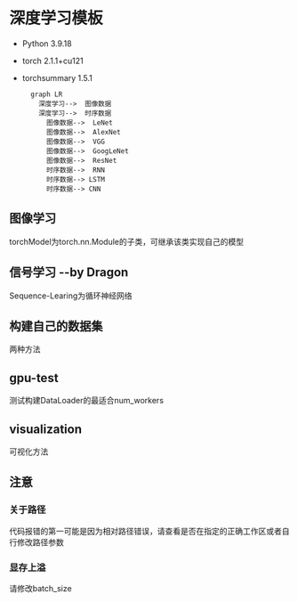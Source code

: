 # 深度学习模板

- Python 3.9.18
- torch 2.1.1+cu121
- torchsummary 1.5.1

  ```mermaid
    graph LR
      深度学习-->  图像数据
      深度学习-->  时序数据
     	图像数据-->  LeNet
     	图像数据-->  AlexNet
     	图像数据-->  VGG
     	图像数据-->  GoogLeNet
     	图像数据-->  ResNet
     	时序数据-->  RNN
     	时序数据--> LSTM
     	时序数据--> CNN
  ```

## 图像学习
torchModel为torch.nn.Module的子类，可继承该类实现自己的模型

## 信号学习 --by Dragon 
Sequence-Learing为循环神经网络

## 构建自己的数据集

两种方法

## gpu-test

测试构建DataLoader的最适合num_workers

## visualization

可视化方法

## 注意

### 关于路径

代码报错的第一可能是因为相对路径错误，请查看是否在指定的正确工作区或者自行修改路径参数

### 显存上溢

请修改batch_size
